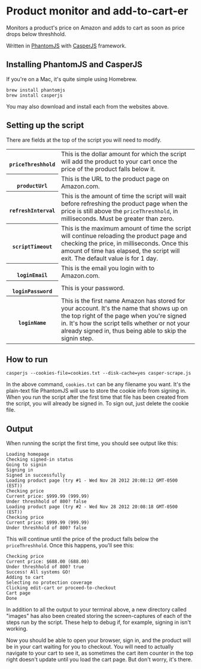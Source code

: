 Product monitor and add-to-cart-er
=============================

Monitors a product's price on Amazon and adds to cart as soon as price drops below threshhold.

Written in [PhantomJS](http://phantomjs.org/) with [CasperJS](http://casperjs.org/) framework.

## Installing PhantomJS and CasperJS

If you're on a Mac, it's quite simple using Homebrew.

```
brew install phantomjs
brew install casperjs
```

You may also download and install each from the websites above.

## Setting up the script

There are fields at the top of the script you will need to modify.

<table>
<tr>
<th>
<code>
priceThreshhold
</code>
</th><td>
This is the dollar amount for which the script will
  add the product to your cart once the price of the product falls below
it.
</td>
</tr>
<tr>
<th>
<code>
productUrl
</code>
</th>
<td>
This is the URL to the product page on Amazon.com.
</td>
</tr>
<tr>
<th>
<code>
refreshInterval
</code>
</th>
<td>
This is the amount of time the script will wait
  before refreshing the product page when the price is still above the
<code>priceThreshhold</code>, in milliseconds. Must be greater than zero.
</td>
</tr>
<tr>
<th>
<code>
scriptTimeout
</code>
</th>
<td>
This is the maximum amount of time the script will 
continue reloading the product page and checking the price, in milliseconds.
Once this amount of time has elapsed, the script will exit.
The default value is for 1 day.
</td>
</tr>
<tr>
<th>
<code>
loginEmail
</code>
</th>
<td>
This is the email you login with to Amazon.com.
</td>
</tr>
<tr>
<th>
<code>
loginPassword
</code>
</th>
<td>
This is your password.
</td>
</tr>
<tr>
<th>
<code>
loginName
</code>
</th>
<td>
This is the first name Amazon has stored for your account.
  It's the name that shows up on the top right of the page when you're
signed in. It's how the script tells whether or not your already signed
in, thus being able to skip the signin step.
</td>
</tr>
</table>

## How to run

```
casperjs --cookies-file=cookies.txt --disk-cache=yes casper-scrape.js
```

In the above command, `cookies.txt` can be any filename you want. It's
the plain-text file PhantomJS will use to store the cookie info from
signing in. When you run the script after the first time that file has
been created from the script, you will already be signed in. To sign
out, just delete the cookie file.

## Output

When running the script the first time, you should see output like this:

```
Loading homepage
Checking signed-in status
Going to signin
Signing in
Signed in successfully
Loading product page (try #1 - Wed Nov 28 2012 20:08:12 GMT-0500 (EST))
Checking price
Current price: $999.99 (999.99)
Under threshhold of 800? false
Loading product page (try #2 - Wed Nov 28 2012 20:08:18 GMT-0500 (EST))
Checking price
Current price: $999.99 (999.99)
Under threshhold of 800? false
```

This will continue until the price of the product falls below the
`priceThreshhold`. Once this happens, you'll see this:

```
Checking price
Current price: $688.00 (688.00)
Under threshhold of 800? true
Success! All systems GO!
Adding to cart
Selecting no protection coverage
Clicking edit-cart or proceed-to-checkout
Cart page
Done
```

In addition to all the output to your terminal above, a new directory
called "images" has also been created storing the screen-captures of
each of the steps run by the script. These help to debug if, for
example, signing in isn't working.

Now you should be able to open your browser, sign in, and the product
will be in your cart waiting for you to checkout. You will need to
actually navigate to your cart to see it, as sometimes the cart item
counter in the top right doesn't update until you load the cart page.
But don't worry, it's there.
